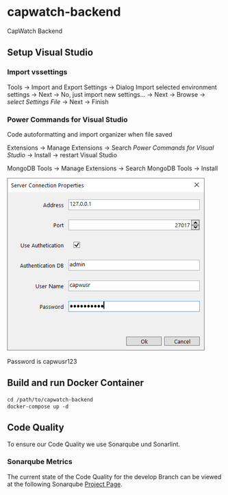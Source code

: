 # capwatch-backend

CapWatch Backend

## Setup Visual Studio

### Import vssettings

Tools -> Import and Export Settings -> Dialog
Import selected environment settings -> Next -> No, just import new settings... -> Next -> Browse -> *select Settings File* -> Next -> Finish

### Power Commands for Visual Studio

Code autoformatting and import organizer when file saved

Extensions -> Manage Extensions -> Search *Power Commands for Visual Studio* -> Install -> restart Visual Studio

MongoDB Tools -> Manage Extensions -> Search MongoDB Tools -> Install

![Server Connection Properties](.\CapWatchBackend.DataAccess.MongoDB\images\Server_Connection_Properties.png)

Password is capwusr123

## Build and run Docker Container

```
cd /path/to/capwatch-backend
docker-compose up -d
```

## Code Quality
To ensure our Code Quality we use Sonarqube und Sonarlint.

### Sonarqube Metrics
The current state of the Code Quality for the develop Branch can be viewed at the following Sonarqube [Project Page](https://se1-sonarqube.dev.ifs.hsr.ch/dashboard?id=CapwatchBackend).
